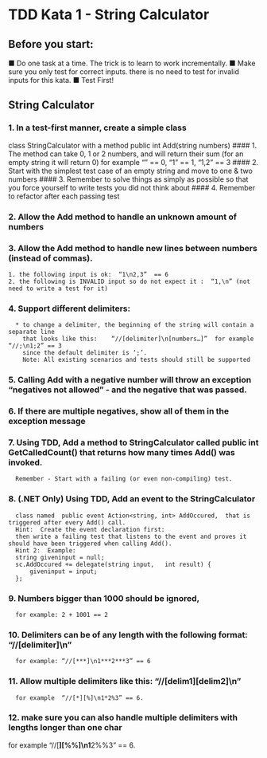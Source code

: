 # TDD Kata 1 - String Calculator
## Before you start: 
  ■ Do one task at a time. The trick is to learn to work incrementally. 
  ■ Make sure you only test for correct inputs. there is no need to test for invalid inputs for this kata. 
  ■ Test First!

## String Calculator 
### 1. In a test-first manner, create a simple class  
  class StringCalculator  with a method public int Add(string numbers) 
    #### 1. The method can take 0, 1 or 2 numbers, and will return their sum  (for an empty string it will return 0)
        for example “” == 0, “1” == 1, “1,2” == 3 
    #### 2. Start with the simplest test case of an empty string and move to one & two numbers 
    #### 3. Remember to solve things as simply as possible so that you force yourself to write tests you did not think about 
    #### 4. Remember to refactor after each passing test       
### 2. Allow the Add method to handle an unknown amount of numbers

### 3. Allow the Add method to handle new lines between numbers (instead of commas). 
    1. the following input is ok:  “1\n2,3”  == 6 
    2. the following is INVALID input so do not expect it :  “1,\n” (not need to write a test for it)
    
### 4. Support different delimiters:   
      * to change a delimiter, the beginning of the string will contain a separate line  
        that looks like this:    “//[delimiter]\n[numbers…]”  for example “//;\n1;2” == 3
        since the default delimiter is ‘;’.
        Note: All existing scenarios and tests should still be supported
        
### 5. Calling Add with a negative number will throw an exception “negatives not allowed” - and the negative that was passed.

### 6. If there are multiple negatives, show all of them in the exception message

### 7. Using TDD, Add a method  to StringCalculator  called public int GetCalledCount()  that returns how many times Add() was invoked.  
      Remember - Start with a failing (or even non-compiling) test.

### 8. (.NET Only) Using TDD, Add an event to the StringCalculator 
      class named  public event Action<string, int> AddOccured,  that is triggered after every Add() call.   
      Hint:  Create the event declaration first:   
      then write a failing test that listens to the event and proves it should have been triggered when calling Add().   
      Hint 2:  Example:                 
      string giveninput = null;             
      sc.AddOccured += delegate(string input,   int result) {
          giveninput = input;             
      };        
      
### 9. Numbers bigger than 1000 should be ignored,  
      for example: 2 + 1001 == 2         
  
### 10. Delimiters can be of any length with the following format: “//[delimiter]\n”       
      for example: “//[***]\n1***2***3” == 6     

### 11. Allow multiple delimiters like this:   “//[delim1][delim2]\n”  
      for example  “//[*][%]\n1*2%3” == 6.      

### 12. make sure you can also handle multiple delimiters with lengths longer than one char  
  for example  “//[**][%%]\n1**2%%3” == 6. 

